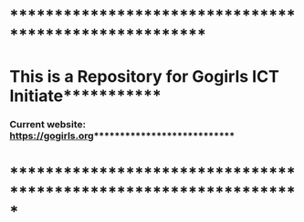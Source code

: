 # ******************************************************
# This is a Repository for Gogirls ICT Initiate***********
### Current website: https://gogirls.org***************************
# *****************************************************************